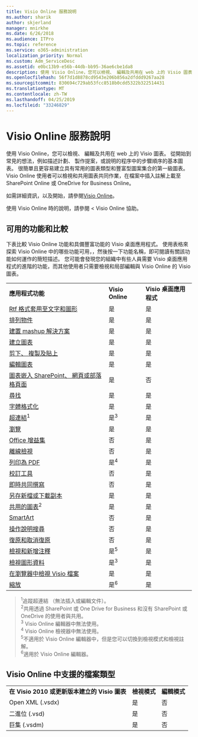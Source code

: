 ```yaml
---
title: Visio Online 服務說明
ms.author: sharik
author: skjerland
manager: mnirkhe
ms.date: 6/26/2018
ms.audience: ITPro
ms.topic: reference
ms.service: o365-administration
localization_priority: Normal
ms.custom: Adm_ServiceDesc
ms.assetid: e0bc13b9-e56b-44db-bb95-36ae6cbe1da8
description: 使用 Visio Online，您可以檢視、 編輯及共用在 web 上的 Visio 圖表。 從開始到常見的想法，例如描述計劃、 製作提案，或說明的程序中的步驟順序的基本圖表。 很簡單且更容易建立具有常用的圖表類型和豐富型圖案集合的第一級圖表。 Visio Online 使用者可以檢視和共用圖表共同作業，在檔案中插入註解上載至 SharePoint Online 或 OneDrive for Business Online。
ms.openlocfilehash: 56f7d1d8878cd9543e206b856a2dfddd9267aa28
ms.sourcegitcommit: 830694c729ab53fcc8518b0cdd5322b322514431
ms.translationtype: MT
ms.contentlocale: zh-TW
ms.lasthandoff: 04/25/2019
ms.locfileid: "33246829"
---
```

# <a name="visio-online-service-description"></a>Visio Online 服務說明

使用 Visio Online，您可以檢視、 編輯及共用在 web 上的 Visio 圖表。 從開始到常見的想法，例如描述計劃、 製作提案，或說明的程序中的步驟順序的基本圖表。 很簡單且更容易建立具有常用的圖表類型和豐富型圖案集合的第一級圖表。 Visio Online 使用者可以檢視和共用圖表共同作業，在檔案中插入註解上載至 SharePoint Online 或 OneDrive for Business Online。
  
如需詳細資訊，以及開始，請參閱[Visio Online](https://products.office.com/en-US/visio/visio-online)。
  
使用 Visio Online 時的說明，請參閱 < <b0>Visio Online 協助</b0>。
  
## <a name="feature-availability-and-comparison"></a>可用的功能和比較

下表比較 Visio Online 功能和具備豐富功能的 Visio 桌面應用程式。 使用表格來探索 Visio Online 中的哪些功能可用，，然後按一下功能名稱，即可閱讀有關該功能如何運作的簡短描述。 您可能會發現您的組織中有些人員需要 Visio 桌面應用程式的進階的功能，而其他使用者只需要檢視和局部編輯與 Visio Online 的 Visio 圖表。 
  
||||
|:-----|:-----|:-----|
|**應用程式功能** <br/> |**Visio Online** <br/> |**Visio 桌面應用程式** <br/> |
|[Rtf 格式套用至文字和圖形](visio-online.md#BM_1) <br/> |是  <br/> |是  <br/> |
|[排列物件](visio-online.md#BM_2) <br/> |是  <br/> |是  <br/> |
|[建置 mashup 解決方案](visio-online.md#BM_3) <br/> |是  <br/> |是  <br/> |
|[建立圖表](visio-online.md#BM_4) <br/> |是  <br/> |是  <br/> |
|[剪下、 複製及貼上](visio-online.md#BM_5) <br/> |是  <br/> |是  <br/> |
|[編輯圖表](visio-online.md#BM_6) <br/> |是  <br/> |是  <br/> |
|[圖表嵌入 SharePoint、 網頁或部落格頁面](visio-online.md#BM_7) <br/> |是  <br/> |否  <br/> |
|[尋找](visio-online.md#BM_8) <br/> |是  <br/> |是  <br/> |
|[字體格式化](visio-online.md#BM_9) <br/> |是  <br/> |是  <br/> |
|[超連結](visio-online.md#BM_10)<sup>1</sup> <br/> |是<sup>3</sup> <br/> |是  <br/> |
|[瀏覽](visio-online.md#BM_11) <br/> |是  <br/> |是  <br/> |
|[Office 增益集](visio-online.md#BM_12) <br/> |否  <br/> |是  <br/> |
|[離線檢視](visio-online.md#BM_13) <br/> |否  <br/> |是  <br/> |
|[列印為 PDF](visio-online.md#BM_14) <br/> |是<sup>4</sup> <br/> |是  <br/> |
|[校訂工具](visio-online.md#BM_15) <br/> |否  <br/> |是  <br/> |
|[即時共同撰寫](visio-online.md#BM_16) <br/> |否  <br/> |是  <br/> |
|[另存新檔或下載副本](visio-online.md#BM_17) <br/> |是  <br/> |是  <br/> |
|[共用的圖表](visio-online.md#BM_18)<sup>2</sup> <br/> |是  <br/> |是  <br/> |
|[SmartArt](visio-online.md#BM_19) <br/> |否  <br/> |是  <br/> |
|[操作說明搜尋](visio-online.md#BM_20) <br/> |否  <br/> |是  <br/> |
|[復原和取消復原](visio-online.md#BM_21) <br/> |否  <br/> |是  <br/> |
|[檢視和新增注釋](visio-online.md#BM_22) <br/> |是<sup>5</sup> <br/> |是  <br/> |
|[檢視圖形資料](visio-online.md#BM_23) <br/> |是<sup>3</sup> <br/> |是  <br/> |
|[在瀏覽器中檢視 Visio 檔案](visio-online.md#BM_24) <br/> |是  <br/> |是  <br/> |
|[縮放](visio-online.md#BM_25) <br/> |是<sup>6</sup> <br/> |是  <br/> |
   
> <sup>1</sup>追蹤超連結 （無法插入或編輯文件）。 
<br/><sup>2</sup>共用透過 SharePoint 或 One Drive for Business 和沒有 SharePoint 或 OneDrive 的使用者與共用。 
<br/> <sup>3</sup> Visio Online 編輯器中無法使用。
<br/><sup>4</sup> Visio Online 檢視器中無法使用。 
<br/><sup>5</sup>不適用於 Visio Online 編輯器中，但是您可以切換到檢視模式和檢視註解。 
<br/><sup>6</sup>適用於 Visio Online 編輯器。 
  
## <a name="supported-file-types-in-visio-online"></a>Visio Online 中支援的檔案類型

||||
|:-----|:-----|:-----|
|**在 Visio 2010 或更新版本建立的 Visio 圖表** <br/> |**檢視模式** <br/> |**編輯模式** <br/> |
|Open XML (.vsdx)  <br/> |是  <br/> |否  <br/> |
|二進位 (.vsd)  <br/> |是  <br/> |否  <br/> |
|巨集 (.vsdm)  <br/> |是  <br/> |否  <br/> |
   


